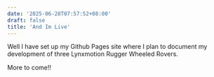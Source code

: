 ```yaml
---
date: '2025-06-28T07:57:52+08:00'
draft: false
title: 'And Im Live'
---
```


Well I have set up my Github Pages site where I plan to document my development of three Lynxmotion Rugger Wheeled Rovers.

More to come!!
